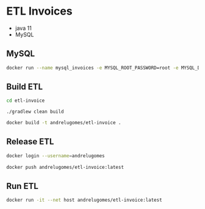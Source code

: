 # ETL Invoices

+ java 11
+ MySQL


## MySQL

```bash
docker run --name mysql_invoices -e MYSQL_ROOT_PASSWORD=root -e MYSQL_DATABASE=invoices -p 3306:3306 -d mysql
```

## Build ETL

```bash
cd etl-invoice

./gradlew clean build
```

```bash
docker build -t andrelugomes/etl-invoice .
```

## Release ETL

```bash
docker login --username=andrelugomes 
 
docker push andrelugomes/etl-invoice:latest
```

## Run ETL

```bash
docker run -it --net host andrelugomes/etl-invoice:latest
```




